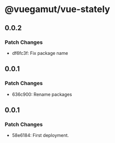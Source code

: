 # @vuegamut/vue-stately

## 0.0.2

### Patch Changes

- df6fc3f: Fix package name

## 0.0.1

### Patch Changes

- 636c900: Rename packages

## 0.0.1

### Patch Changes

- 58e6184: First deployment.
